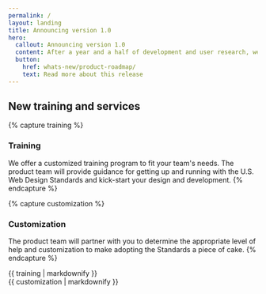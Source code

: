 ```yaml
---
permalink: /
layout: landing
title: Announcing version 1.0
hero:
  callout: Announcing version 1.0
  content: After a year and a half of development and user research, we’re officially launching version 1.0 of the U.S. Web Design Standards. Please explore the site, read our research and documentation, use our code, and join the community!
  button:
    href: whats-new/product-roadmap/
    text: Read more about this release
---
```


## New training and services

{% capture training %}
### Training

We offer a customized training program to fit your team's needs. The
product team will provide guidance for getting up and running with
the U.S. Web Design Standards and kick-start your design and
development.
{% endcapture %}

{% capture customization %}
### Customization

The product team will partner with you to determine the appropriate
level of help and customization to make adopting the Standards a
piece of cake.
{% endcapture %}

<div class="usa-grid-full">
  <div class="usa-width-one-half">
    {{ training | markdownify }}
  </div>
  <div class="usa-width-one-half">
    {{ customization | markdownify }}
  </div>
</div>
